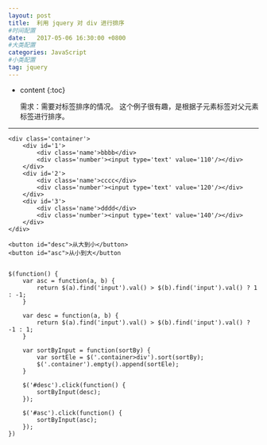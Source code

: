 ```yaml
---
layout: post
title:  利用 jquery 对 div 进行排序
#时间配置
date:   2017-05-06 16:30:00 +0800
#大类配置
categories: JavaScript
#小类配置
tag: jquery
---
```


* content
{:toc}


	需求：需要对标签排序的情况。
	这个例子很有趣，是根据子元素标签对父元素标签进行排序。
	
----------------------------------
	<div class='container'>
		<div id='1'>
			<div class='name'>bbbb</div>
			<div class='number'><input type='text' value='110'/></div>
		</div>
		<div id='2'>
			<div class='name'>cccc</div>
			<div class='number'><input type='text' value='120'/></div>
		</div>
		<div id='3'>
			<div class='name'>dddd</div>
			<div class='number'><input type='text' value='140'/></div>
		</div>
	</div>

	<button id="desc">从大到小</button>
	<button id="asc">从小到大</button
	
	
	$(function() {
		var asc = function(a, b) {
			return $(a).find('input').val() > $(b).find('input').val() ? 1 : -1;
		}

		var desc = function(a, b) {
			return $(a).find('input').val() > $(b).find('input').val() ? -1 : 1;
		}

		var sortByInput = function(sortBy) {
			var sortEle = $('.container>div').sort(sortBy);
			$('.container').empty().append(sortEle);
		}

		$('#desc').click(function() {
			sortByInput(desc);
		});

		$('#asc').click(function() {
			sortByInput(asc);
		});
	})
 